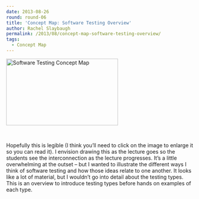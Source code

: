 ```yaml
---
date: 2013-08-26
round: round-06
title: 'Concept Map: Software Testing Overview'
author: Rachel Slaybaugh
permalink: /2013/08/concept-map-software-testing-overview/
tags:
  - Concept Map
---
```

[<img class="alignnone size-medium wp-image-4130" alt="Software Testing Concept Map" src="http://teaching.software-carpentry.org/wp-content/uploads/2013/08/TestingConceptMap-300x179.jpg" width="300" height="179" />][1]

&nbsp;

Hopefully this is legible (I think you&#8217;ll need to click on the image to enlarge it so you can read it). I envision drawing this as the lecture goes so the students see the interconnection as the lecture progresses. It&#8217;s a little overwhelming at the outset &#8211; but I wanted to illustrate the different ways I think of software testing and how those ideas relate to one another. It looks like a lot of material, but I wouldn&#8217;t go into detail about the testing types. This is an overview to introduce testing types before hands on examples of each type.

&nbsp;

 [1]: http://teaching.software-carpentry.org/wp-content/uploads/2013/08/TestingConceptMap.jpg
